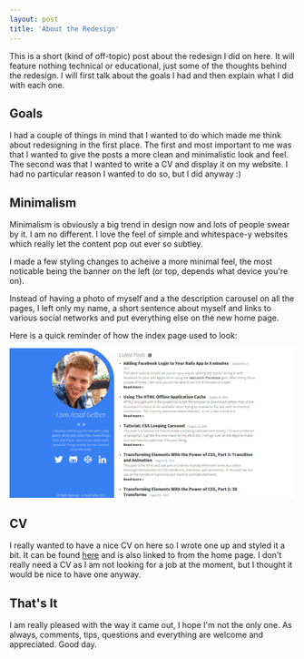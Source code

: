 ```yaml
---
layout: post
title: 'About the Redesign'
---
```


This is a short (kind of off-topic) post about the redesign I did on here. It will feature nothing technical or educational, just some of the thoughts behind the redesign. I will first talk about the goals I had and then explain what I did with each one.

## Goals

I had a couple of things in mind that I wanted to do which made me think about redesigning in the first place. The first and most important to me was that I wanted to give the posts a more clean and minimalistic look and feel. The second was that I wanted to write a CV and display it on my website. I had no particular reason I wanted to do so, but I did anyway :)

## Minimalism

Minimalism is obviously a big trend in design now and lots of people swear by it. I am no different. I love the feel of simple and whitespace-y websites which really let the content pop out ever so subtley.

I made a few styling changes to acheive a more minimal feel, the most noticable being the banner on the left (or top, depends what device you're on).

Instead of having a photo of myself and a the description carousel on all the pages, I left only my name, a short sentence about myself and links to various social networks and put everything else on the new home page.

Here is a quick reminder of how the index page used to look:

![Old Blog](/images/old-blog.png)

## CV

I really wanted to have a nice CV on here so I wrote one up and styled it a bit. It can be found [here](/cv.html) and is also linked to from the home page. I don't really need a CV as I am not looking for a job at the moment, but I thought it would be nice to have one anyway.

## That's It

I am really pleased with the way it came out, I hope I'm not the only one. As always, comments, tips, questions and everything are welcome and appreciated. Good day.